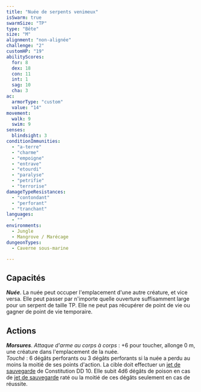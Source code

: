 ```yaml
---
title: "Nuée de serpents venimeux"
isSwarm: true
swarmSize: "TP"
type: "Bête"
size: "M"
alignment: "non-alignée"
challenge: "2"
customHP: "19"
abilityScores:
  for: 8
  dex: 18
  con: 11
  int: 1
  sag: 10
  cha: 3
ac:
  armorType: "custom"
  value: "14"
movement:
  walk: 9
  swim: 9
senses:
  blindsight: 3
conditionImmunities:
  - "a-terre"
  - "charme"
  - "empoigne"
  - "entrave"
  - "etourdi"
  - "paralyse"
  - "petrifie"
  - "terrorise"
damageTypeResistances:
  - "contondant"
  - "perforant"
  - "tranchant"
languages:
  - ""
environments:
  - Jungle
  - Mangrove / Marécage
dungeonTypes:
  - Caverne sous-marine

---
```

## Capacités
_**Nuée**_. La nuée peut occuper l'emplacement d'une autre créature, et vice versa. Elle peut passer par n'importe quelle ouverture suffisamment large pour un serpent de taille TP. Elle ne peut pas récupérer de point de vie ou gagner de point de vie temporaire.

## Actions
_**Morsures**_. _Attaque d'arme au corps à corps_ : +6 pour toucher, allonge 0 m, une créature dans l'emplacement de la nuée.  
_Touché_ : 6 dégâts perforants ou 3 dégâts perforants si la nuée a perdu au moins la moitié de ses points d'action. La cible doit effectuer un [jet de sauvegarde](/utiliser-les-caracteristiques/#jets-de-sauvegarde) de Constitution DD 10. Elle subit 4d6 dégâts de poison en cas de [jet de sauvegarde](/utiliser-les-caracteristiques/#jets-de-sauvegarde) raté ou la moitié de ces dégâts seulement en cas de réussite.
